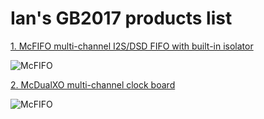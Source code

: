 # Ian's GB2017 products list

[1. McFIFO multi-channel I2S/DSD FIFO with built-in isolator](https://github.com/iancanada/DocumentDownload/tree/master/McFIFO%20series/McFIFO)

![McFIFO](https://github.com/iancanada/DocumentDownload/blob/master/McFIFO%20series/McFIFO/McFIFOGB.jpg)


[2. McDualXO multi-channel clock board](https://github.com/iancanada/DocumentDownload/tree/master/McFIFO%20series/McDualXO)

![McFIFO](https://raw.githubusercontent.com/iancanada/DocumentDownload/master/McFIFO%20series/McDualXO/McDualXOGB.jpg)





